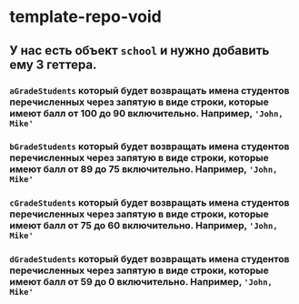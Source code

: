# template-repo-void

## У нас есть объект `school` и нужно добавить ему 3 геттера.

### `aGradeStudents` который будет возвращать имена студентов перечисленных через запятую в виде строки, которые имеют балл от 100 до 90 включительно. Например, `'John, Mike'`

### `bGradeStudents` который будет возвращать имена студентов перечисленных через запятую в виде строки, которые имеют балл от 89 до 75 включительно. Например, `'John, Mike'`

### `cGradeStudents` который будет возвращать имена студентов перечисленных через запятую в виде строки, которые имеют балл от 75 до 60 включительно. Например, `'John, Mike'`

### `dGradeStudents` который будет возвращать имена студентов перечисленных через запятую в виде строки, которые имеют балл от 59 до 0 включительно. Например, `'John, Mike'`
